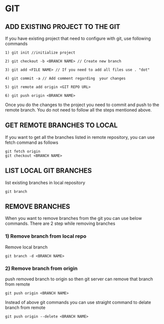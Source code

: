 # GIT 

## ADD EXISTING PROJECT TO THE GIT
If you have existing project that need to configure with git, use following commands

	1) git init //initialize project 

	2) git checkout -b <BRANCH NAME> // Create new branch
	
	3) git add <FILE NAME> // If you need to add all files use . "dot" 
	
	4) git commit -a // Add comment regarding  your changes

	5) git remote add origin <GIT REPO URL>
	
	6) git push origin <BRANCH NAME>
	
	
Once you do the changes to the project you need to commit and push to the remote branch.
You do not need to follow all the steps mentioned above.

## GET REMOTE BRANCHES TO LOCAL
If you want to get all the branches listed in remote repository, you can use fetch command as follows

	git fetch origin
	git checkout <BRANCH NAME>
	
## LIST LOCAL GIT BRANCHES 
list existing branches in local repository
	
	git branch

## REMOVE BRANCHES
When you want to remove branches from the git you can use below commands. There are 2 step while removing branches 
### 1) Remove branch from local repo
Remove local branch 	
	
	git branch -d <BRANCH NAME>
	
### 2) Remove branch from origin   
push removed branch to origin so then git server can remove that branch from remote
	
	git push origin <BRANCH NAME>

Instead of above git commands you can use straight command to delate branch from remote
	
	git push origin --delete <BRANCH NAME>


	